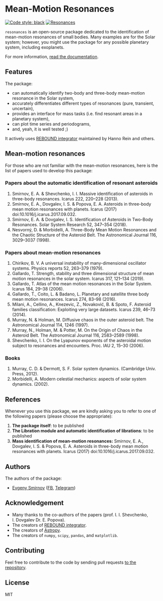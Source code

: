 # Mean-Motion Resonances

[![Code style: black](https://img.shields.io/badge/code%20style-black-000000.svg)](https://github.com/psf/black)
[![Resonances](https://github.com/smirik/resonances/actions/workflows/ci.yml/badge.svg?branch=main)](https://github.com/smirik/resonances/actions/workflows/ci.yml)

`resonances` is an open-source package dedicated to the identification of mean-motion resonances of small bodies. Many examples are for the Solar system; however, you might use the package for any possible planetary system, including exoplanets.

For more information, [read the documentation](https://github.com/smirik/resonances).

## Features

The package:

- can automatically identify two-body and three-body mean-motion resonance in the Solar system,
- accurately differentiates different types of resonances (pure, transient, uncertain),
- provides an interface for mass tasks (i.e. find resonant areas in a planetary system),
- can plot time series and periodograms,
- and, yeah, it is well tested ;)

It actively uses [REBOUND integrator](https://rebound.readthedocs.io) maintained by Hanno Rein and others.

## Mean-motion resonances

For those who are not familiar with the mean-motion resonances, here is the list of papers used to develop this package:

### Papers about the automatic identification of resonant asteroids

1. Smirnov, E. A. & Shevchenko, I. I. Massive identification of asteroids in three-body resonances. Icarus 222, 220–228 (2013).
1. Smirnov, E. A., Dovgalev, I. S. & Popova, E. A. Asteroids in three-body mean motion resonances with planets. Icarus (2017) doi:10.1016/j.icarus.2017.09.032.
1. Smirnov, E. A. & Dovgalev, I. S. Identification of Asteroids in Two-Body Resonances. Solar System Research 52, 347–354 (2018).
1. Nesvorný, D. & Morbidelli, A. Three-Body Mean Motion Resonances and the Chaotic Structure of the Asteroid Belt. The Astronomical Journal 116, 3029–3037 (1998).

### Papers about mean-motion resonances

1. Chirikov, B. V. A universal instability of many-dimensional oscillator systems. Physics reports 52, 263–379 (1979).
1. Gallardo, T. Strength, stability and three dimensional structure of mean motion resonances in the solar system. Icarus 317, 121–134 (2019).
1. Gallardo, T. Atlas of the mean motion resonances in the Solar System. Icarus 184, 29–38 (2006).
1. Gallardo, T., Coito, L. & Badano, L. Planetary and satellite three body mean motion resonances. Icarus 274, 83–98 (2016).
1. Milani, A., Cellino, A., Knezevic, Z., Novaković, B. & Spoto, F. Asteroid families classification: Exploiting very large datasets. Icarus 239, 46–73 (2014).
1. Murray, N. & Holman, M. Diffusive chaos in the outer asteroid belt. The Astronomical Journal 114, 1246 (1997).
1. Murray, N., Holman, M. & Potter, M. On the Origin of Chaos in the Asteroid Belt. The Astronomical Journal 116, 2583–2589 (1998).
1. Shevchenko, I. I. On the Lyapunov exponents of the asteroidal motion subject to resonances and encounters. Proc. IAU 2, 15–30 (2006).

### Books

1. Murray, C. D. & Dermott, S. F. Solar system dynamics. (Cambridge Univ. Press, 2012).
1. Morbidelli, A. Modern celestial mechanics: aspects of solar system dynamics. (2002).

## References

Whenever you use this package, we are kindly asking you to refer to one of the following papers (please choose the appropriate):

1. **The package itself**: to be published
1. **The Libration module and automatic identification of librations**: to be published
1. **Mass identification of mean-motion resonances:** Smirnov, E. A., Dovgalev, I. S. & Popova, E. A. Asteroids in three-body mean motion resonances with planets. Icarus (2017) doi:10.1016/j.icarus.2017.09.032.

## Authors

The authors of the package:

- [Evgeny Smirnov](https://github.com/smirik) ([FB](https://facebook.com/smirik), [Telegram](https://t.me/smirik))

## Acknowledgement

- Many thanks to the co-authors of the papers (prof. I. I. Shevchenko, I. Dovgalev Dr. E. Popova).
- The creators of [REBOUND integrator](https://rebound.readthedocs.io).
- The creators of [Astropy](http://astropy.org).
- The creators of `numpy`, `scipy`, `pandas`, and `matplotlib`.

## Contributing

Feel free to contribute to the code by sending pull requests [to the repository](https://github.com/smirik/resonances).

## License

MIT
